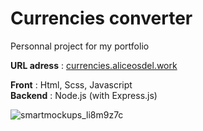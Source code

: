 # Currencies converter
Personnal project for my portfolio

**URL adress** : [currencies.aliceosdel.work](https://currencies.aliceosdel.work)

**Front** : Html, Scss, Javascript </br>
**Backend** : Node.js (with Express.js)

![smartmockups_li8m9z7c](https://github.com/aliceout/portfolio-currencies/assets/10231985/b3e5e45c-69b7-495f-b383-d5dd7a73d7d0)
